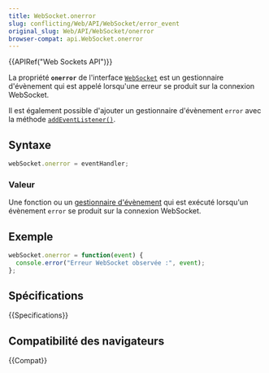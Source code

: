 ```yaml
---
title: WebSocket.onerror
slug: conflicting/Web/API/WebSocket/error_event
original_slug: Web/API/WebSocket/onerror
browser-compat: api.WebSocket.onerror
---
```

{{APIRef("Web Sockets API")}}

La propriété **`onerror`** de l'interface [`WebSocket`](/fr/docs/Web/API/WebSocket) est un gestionnaire d'évènement qui est appelé lorsqu'une erreur se produit sur la connexion WebSocket.

Il est également possible d'ajouter un gestionnaire d'évènement `error` avec la méthode [`addEventListener()`](/fr/docs/Web/API/EventTarget/addEventListener).

## Syntaxe

```js
webSocket.onerror = eventHandler;
```

### Valeur

Une fonction ou un [gestionnaire d'évènement](/fr/docs/Web/Events/Event_handlers) qui est exécuté lorsqu'un évènement `error` se produit sur la connexion WebSocket.

## Exemple

```js
webSocket.onerror = function(event) {
  console.error("Erreur WebSocket observée :", event);
};
```

## Spécifications

{{Specifications}}

## Compatibilité des navigateurs

{{Compat}}

